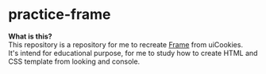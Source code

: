 # practice-frame

**What is this?**  
This repository is a repository for me to recreate [Frame](https://uicookies.com/demo/theme/frame/) from uiCookies.  
It's intend for educational purpose, for me to study how to create HTML and CSS template from looking and console. 

